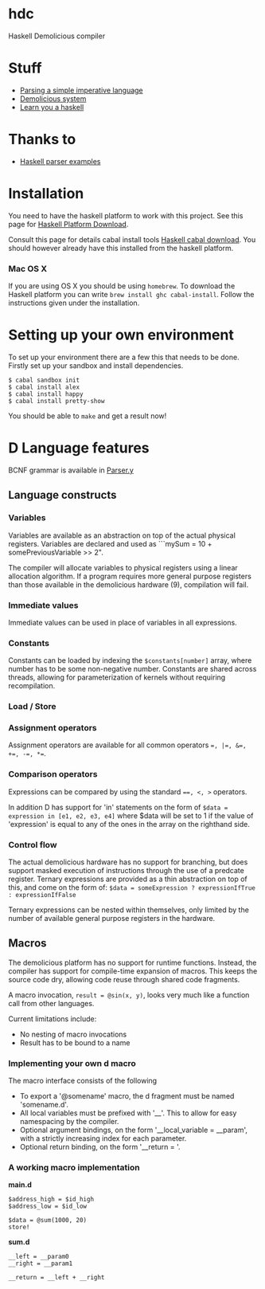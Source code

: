 hdc
===

Haskell Demolicious compiler

Stuff
====

- [Parsing a simple imperative language](https://www.haskell.org/haskellwiki/Parsing_a_simple_imperative_language)
- [Demolicious system](https://github.com/dmpro2014/)
- [Learn you a haskell](http://learnyouahaskell.com/chapters)

Thanks to
====
- [Haskell parser examples](https://github.com/ghulette/haskell-parser-examples)


Installation
===

You need to have the haskell platform to work with this project.
See this page for [Haskell Platform Download](https://www.haskell.org/platform/).

Consult this page for details cabal install tools [Haskell cabal download](https://www.haskell.org/cabal/download.html).
You should however already have this installed from the haskell platform.

### Mac OS X

If you are using OS X you should be using `homebrew`.
To download the Haskell platform you can write `brew install ghc cabal-install`.
Follow the instructions given under the installation.


Setting up your own environment
===

To set up your environment there are a few this that needs to be done.
Firstly set up your sandbox and install dependencies.
```
$ cabal sandbox init
$ cabal install alex
$ cabal install happy
$ cabal install pretty-show
```

You should be able to `make` and get a result now!


# D Language features

BCNF grammar is available in [Parser.y](src/Parser.y)


## Language constructs


### Variables

Variables are available as an abstraction on top of the actual physical registers.
Variables are declared and used as ```mySum = 10 + somePreviousVariable >> 2".

The compiler will allocate variables to physical registers using a linear allocation algorithm.
If a program requires more general purpose registers than those available in the demolicious hardware (9), compilation will fail.


### Immediate values

Immediate values can be used in place of variables in all expressions.


### Constants

Constants can be loaded by indexing the ```$constants[number]``` array, where number has to be some non-negative number.
Constants are shared across threads, allowing for parameterization of kernels without requiring recompilation.


### Load / Store


### Assignment operators

Assignment operators are available for all common operators ```=, |=, &=, +=, -=, *=```.


### Comparison operators

Expressions can be compared by using the standard ```==, <, >``` operators.

In addition D has support for 'in' statements on the form of ```$data = expression in [e1, e2, e3, e4]``` where $data will be set to 1 if the value of 'expression' is equal to any of the ones in the array on the righthand side.


### Control flow

The actual demolicious hardware has no support for branching, but does support masked execution of instructions through the use of a predcate register.
Ternary expressions are provided as a thin abstraction on top of this, and come on the form of:
```$data = someExpression ? expressionIfTrue : expressionIfFalse```

Ternary expressions can be nested within themselves, only limited by the number of available general purpose registers in the hardware.


## Macros

The demolicious platform has no support for runtime functions.
Instead, the compiler has support for compile-time expansion of macros.
This keeps the source code dry, allowing code reuse through shared code fragments.

A macro invocation, ```result = @sin(x, y)```,  looks very much like a function call from other languages.

Current limitations include:

* No nesting of macro invocations
* Result has to be bound to a name

### Implementing your own d macro

The macro interface consists of the following

* To export a '@somename' macro, the d fragment must be named 'somename.d'.
* All local variables must be prefixed with '__'. This to allow for easy namespacing by the compiler.
* Optional argument bindings, on the form '__local_variable = __param<INDEX>', with a strictly increasing index for each parameter.
* Optional return binding, on the form '__return = '.


### A working macro implementation

**main.d**
```
$address_high = $id_high
$address_low = $id_low

$data = @sum(1000, 20)
store!
```

**sum.d**
```
__left = __param0
__right = __param1

__return = __left + __right
```
